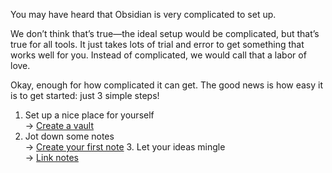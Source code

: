 You may have heard that Obsidian is very complicated to set up.

We don’t think that’s true—the ideal setup would be complicated, but that’s true for all tools. It just takes lots of trial and error to get something that works well for you. Instead of complicated, we would call that a labor of love.

Okay, enough for how complicated it can get. The good news is how easy it is to get started: just 3 simple steps!

1.  Set up a nice place for yourself  
    → [Create a vault](obsidian://open?vault=appunti&file=Guides%2FCreate%20a%20Vault)
2.  Jot down some notes  
    → [Create your first note](obsidian://open?vault=appunti&file=Guides%2FCreate%20your%20first%20note)
    3.  Let your ideas mingle  
    → [Link notes](obsidian://open?vault=appunti&file=Guides%2FLink%20notes)
    